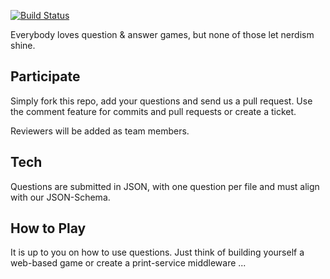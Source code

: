 
[![Build Status](http://travis-ci.org/mkorfmann/NerdPursuit.png)](http://travis-ci.org/mkorfmann/NerdPursuit)

Everybody loves question & answer games, but none of those let nerdism 
shine.

## Participate

Simply fork this repo, add your questions and send us a pull request. 
Use the comment feature for commits and pull requests or create a ticket.

Reviewers will be added as team members.

## Tech

Questions are submitted in JSON, with one question per file and must 
align with our JSON-Schema.

## How to Play

It is up to you on how to use questions. Just think of building yourself 
a web-based game or create a print-service middleware ...
